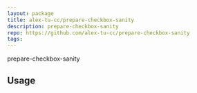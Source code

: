 ```yaml
---
layout: package
title: alex-tu-cc/prepare-checkbox-sanity
description: prepare-checkbox-sanity
repo: https://github.com/alex-tu-cc/prepare-checkbox-sanity
tags:
---
```

 
prepare-checkbox-sanity
 
## Usage
 
